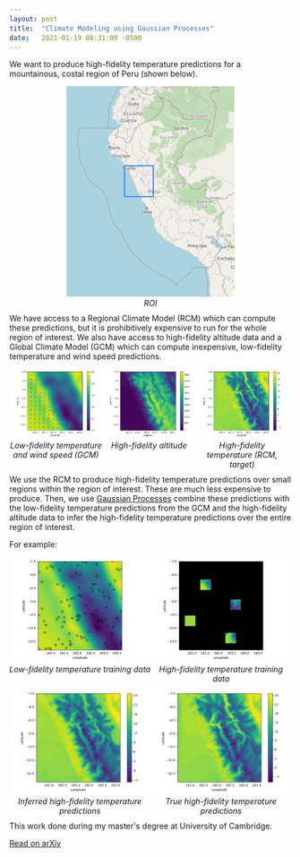 ```yaml
---
layout: post
title:  "Climate Modeling using Gaussian Processes"
date:   2021-01-19 08:31:00 -0500
---
```


We want to produce high-fidelity temperature predictions for a mountainous, costal region of Peru (shown below).

<div style="width: 100%;">
    <div style="float:left; width: 100%; text-align: center; padding-bottom: 10px">
        <img src="/assets/mfcm/map.png" width="300px" />
        <br>
        <em>ROI</em>
    </div>
</div>

We have access to a Regional Climate Model (RCM) which can compute these predictions, but it is prohibitively expensive to run for the whole region of interest.
We also have access to high-fidelity altitude data and a Global Climate Model (GCM) which can compute inexpensive, low-fidelity temperature and wind speed predictions.

<div style="width: 100%;">
    <div style="float:left; width: 33%; text-align: center; padding-bottom: 10px">
        <img src="/assets/mfcm/lf_dataset.png" />
        <br>
        <em>Low-fidelity temperature and wind speed (GCM)</em>
    </div>
    <div style="float:left; width: 33%; text-align: center; padding-bottom: 10px">
        <img src="/assets/mfcm/hf_alt.png" />
        <br>
        <em>High-fidelity altitude</em>
    </div>
    <div style="float:left; width: 33%; text-align: center; padding-bottom: 10px">
        <img src="/assets/mfcm/hf_temp.png" />
        <br>
        <em>High-fidelity temperature (RCM, target)</em>
    </div>
</div>

We use the RCM to produce high-fidelity temperature predictions over small regions within the region of interest. These are much less expensive to produce. Then, we use [Gaussian Processes](https://www.youtube.com/watch?v=U85XFCt3Lak) combine these predictions with the low-fidelity temperature predictions from the GCM and the high-fidelity altitude data to infer the high-fidelity temperature predictions over the entire region of interest.

For example:
<div style="width: 100%;">
    <div style="float:left; width: 50%; text-align: center; padding-bottom: 10px">
        <img src="/assets/mfcm/lf_training.png" />
        <br>
        <em>Low-fidelity temperature training data</em>
    </div>
    <div style="float:left; width: 50%; text-align: center; padding-bottom: 10px">
        <img src="/assets/mfcm/training.png" />
        <br>
        <em>High-fidelity temperature training data</em>
    </div>
    <div style="float:left; width: 50%; text-align: center; padding-bottom: 10px">
        <img src="/assets/mfcm/inferred.png" />
        <br>
        <em>Inferred high-fidelity temperature predictions</em>
    </div>
    <div style="float:left; width: 50%; text-align: center; padding-bottom: 10px">
        <img src="/assets/mfcm/true.png" />
        <br>
        <em>True high-fidelity temperature predictions</em>
    </div>
</div>


This work done during my master's degree at University of Cambridge.

[Read on arXiv](https://arxiv.org/abs/2109.07468)
